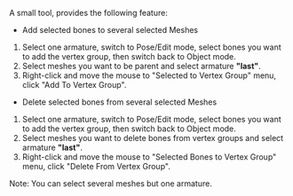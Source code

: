 A small tool, provides the following feature:

- Add selected bones to several selected Meshes 
 1. Select one armature, switch to Pose/Edit mode, select bones you want to add the vertex group, then switch back to Object mode. 
 2. Select meshes you want to be parent and select armature **"last"**.
 3. Right-click and move the mouse to "Selected to Vertex Group" menu, click "Add To Vertex Group".

- Delete selected bones from several selected Meshes 
 1. Select one armature, switch to Pose/Edit mode, select bones you want to add the vertex group, then switch back to Object mode. 
 2. Select meshes you want to delete bones from vertex groups and select armature **"last"**.
 3. Right-click and move the mouse to "Selected Bones to Vertex Group" menu, click "Delete From Vertex Group".

Note: You can select several meshes but one armature.
